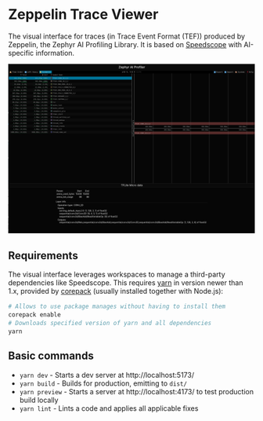 # Zeppelin Trace Viewer

The visual interface for traces (in Trace Event Format (TEF)) produced by
Zeppelin, the Zephyr AI Profiling Library.
It is based on [Speedscope](https://github.com/jlfwong/speedscope) with AI-specific information.

![](./imgs/sandwitch_view.png)

## Requirements

The visual interface leverages workspaces to manage a third-party dependencies like Speedscope.
This requires [yarn](https://yarnpkg.com/) in version newer than 1.x, provided by [corepack](https://github.com/nodejs/corepack#readme) (usually installed together with Node.js):
```bash
# Allows to use package manages without having to install them
corepack enable
# Downloads specified version of yarn and all dependencies
yarn
```

## Basic commands

- `yarn dev` - Starts a dev server at http://localhost:5173/
- `yarn build` - Builds for production, emitting to `dist/`
- `yarn preview` - Starts a server at http://localhost:4173/ to test production build locally
- `yarn lint` - Lints a code and applies all applicable fixes
